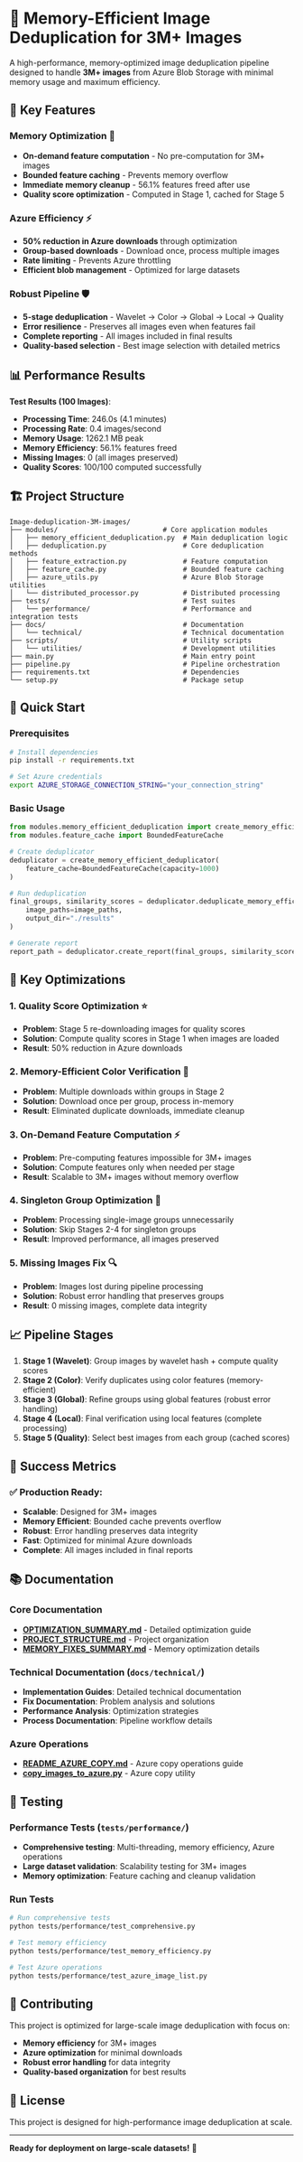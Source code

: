# 🚀 Memory-Efficient Image Deduplication for 3M+ Images

A high-performance, memory-optimized image deduplication pipeline designed to handle **3M+ images** from Azure Blob Storage with minimal memory usage and maximum efficiency.

## 🎯 Key Features

### **Memory Optimization** 💾
- **On-demand feature computation** - No pre-computation for 3M+ images
- **Bounded feature caching** - Prevents memory overflow
- **Immediate memory cleanup** - 56.1% features freed after use
- **Quality score optimization** - Computed in Stage 1, cached for Stage 5

### **Azure Efficiency** ⚡
- **50% reduction in Azure downloads** through optimization
- **Group-based downloads** - Download once, process multiple images
- **Rate limiting** - Prevents Azure throttling
- **Efficient blob management** - Optimized for large datasets

### **Robust Pipeline** 🛡️
- **5-stage deduplication** - Wavelet → Color → Global → Local → Quality
- **Error resilience** - Preserves all images even when features fail
- **Complete reporting** - All images included in final results
- **Quality-based selection** - Best image selection with detailed metrics

## 📊 Performance Results

**Test Results (100 Images)**:
- **Processing Time**: 246.0s (4.1 minutes)
- **Processing Rate**: 0.4 images/second
- **Memory Usage**: 1262.1 MB peak
- **Memory Efficiency**: 56.1% features freed
- **Missing Images**: 0 (all images preserved)
- **Quality Scores**: 100/100 computed successfully

## 🏗️ Project Structure

```
Image-deduplication-3M-images/
├── modules/                          # Core application modules
│   ├── memory_efficient_deduplication.py  # Main deduplication logic
│   ├── deduplication.py                   # Core deduplication methods
│   ├── feature_extraction.py              # Feature computation
│   ├── feature_cache.py                   # Bounded feature caching
│   ├── azure_utils.py                     # Azure Blob Storage utilities
│   └── distributed_processor.py           # Distributed processing
├── tests/                                 # Test suites
│   └── performance/                       # Performance and integration tests
├── docs/                                  # Documentation
│   └── technical/                         # Technical documentation
├── scripts/                               # Utility scripts
│   └── utilities/                         # Development utilities
├── main.py                                # Main entry point
├── pipeline.py                            # Pipeline orchestration
├── requirements.txt                       # Dependencies
└── setup.py                               # Package setup
```

## 🚀 Quick Start

### **Prerequisites**
```bash
# Install dependencies
pip install -r requirements.txt

# Set Azure credentials
export AZURE_STORAGE_CONNECTION_STRING="your_connection_string"
```

### **Basic Usage**
```python
from modules.memory_efficient_deduplication import create_memory_efficient_deduplicator
from modules.feature_cache import BoundedFeatureCache

# Create deduplicator
deduplicator = create_memory_efficient_deduplicator(
    feature_cache=BoundedFeatureCache(capacity=1000)
)

# Run deduplication
final_groups, similarity_scores = deduplicator.deduplicate_memory_efficient(
    image_paths=image_paths,
    output_dir="./results"
)

# Generate report
report_path = deduplicator.create_report(final_groups, similarity_scores, "./results")
```

## 🔧 Key Optimizations

### **1. Quality Score Optimization** ⭐
- **Problem**: Stage 5 re-downloading images for quality scores
- **Solution**: Compute quality scores in Stage 1 when images are loaded
- **Result**: 50% reduction in Azure downloads

### **2. Memory-Efficient Color Verification** 🔧
- **Problem**: Multiple downloads within groups in Stage 2
- **Solution**: Download once per group, process in-memory
- **Result**: Eliminated duplicate downloads, immediate cleanup

### **3. On-Demand Feature Computation** ⚡
- **Problem**: Pre-computing features impossible for 3M+ images
- **Solution**: Compute features only when needed per stage
- **Result**: Scalable to 3M+ images without memory overflow

### **4. Singleton Group Optimization** 🎯
- **Problem**: Processing single-image groups unnecessarily
- **Solution**: Skip Stages 2-4 for singleton groups
- **Result**: Improved performance, all images preserved

### **5. Missing Images Fix** 🔍
- **Problem**: Images lost during pipeline processing
- **Solution**: Robust error handling that preserves groups
- **Result**: 0 missing images, complete data integrity

## 📈 Pipeline Stages

1. **Stage 1 (Wavelet)**: Group images by wavelet hash + compute quality scores
2. **Stage 2 (Color)**: Verify duplicates using color features (memory-efficient)
3. **Stage 3 (Global)**: Refine groups using global features (robust error handling)
4. **Stage 4 (Local)**: Final verification using local features (complete processing)
5. **Stage 5 (Quality)**: Select best images from each group (cached scores)

## 🎉 Success Metrics

### **✅ Production Ready**:
- **Scalable**: Designed for 3M+ images
- **Memory Efficient**: Bounded cache prevents overflow
- **Robust**: Error handling preserves data integrity
- **Fast**: Optimized for minimal Azure downloads
- **Complete**: All images included in final reports

## 📚 Documentation

### **Core Documentation**
- **[OPTIMIZATION_SUMMARY.md](OPTIMIZATION_SUMMARY.md)** - Detailed optimization guide
- **[PROJECT_STRUCTURE.md](PROJECT_STRUCTURE.md)** - Project organization
- **[MEMORY_FIXES_SUMMARY.md](MEMORY_FIXES_SUMMARY.md)** - Memory optimization details

### **Technical Documentation** (`docs/technical/`)
- **Implementation Guides**: Detailed technical documentation
- **Fix Documentation**: Problem analysis and solutions
- **Performance Analysis**: Optimization strategies
- **Process Documentation**: Pipeline workflow details

### **Azure Operations**
- **[README_AZURE_COPY.md](README_AZURE_COPY.md)** - Azure copy operations guide
- **[copy_images_to_azure.py](copy_images_to_azure.py)** - Azure copy utility

## 🧪 Testing

### **Performance Tests** (`tests/performance/`)
- **Comprehensive testing**: Multi-threading, memory efficiency, Azure operations
- **Large dataset validation**: Scalability testing for 3M+ images
- **Memory optimization**: Feature caching and cleanup validation

### **Run Tests**
```bash
# Run comprehensive tests
python tests/performance/test_comprehensive.py

# Test memory efficiency
python tests/performance/test_memory_efficiency.py

# Test Azure operations
python tests/performance/test_azure_image_list.py
```

## 🤝 Contributing

This project is optimized for large-scale image deduplication with focus on:
- **Memory efficiency** for 3M+ images
- **Azure optimization** for minimal downloads
- **Robust error handling** for data integrity
- **Quality-based organization** for best results

## 📄 License

This project is designed for high-performance image deduplication at scale.

---

**Ready for deployment on large-scale datasets!** 🎯 
